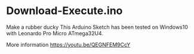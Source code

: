 # Download-Execute.ino
Make a rubber ducky
This Arduino Sketch has been tested on Windows10 with Leonardo Pro Micro ATmega32U4. 

More information https://youtu.be/QEGNFEM9CcY
